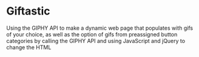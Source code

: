 # Giftastic
Using the GIPHY API to make a dynamic web page that populates with gifs of your choice, as well as the option of gifs from  preassigned button categories by calling the GIPHY API and using JavaScript and jQuery to change the HTML
